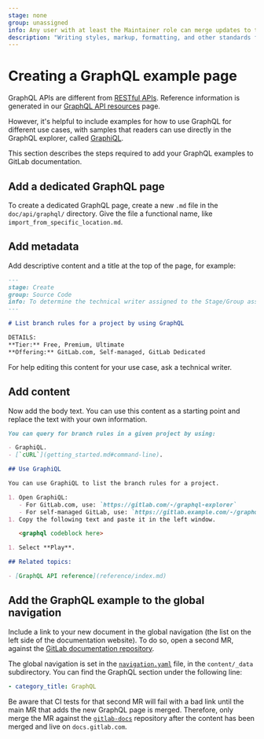 ```yaml
---
stage: none
group: unassigned
info: Any user with at least the Maintainer role can merge updates to this content. For details, see https://docs.gitlab.com/ee/development/development_processes.html#development-guidelines-review.
description: "Writing styles, markup, formatting, and other standards for GraphQL API's GitLab Documentation."
---
```


# Creating a GraphQL example page

GraphQL APIs are different from [RESTful APIs](restful_api_styleguide.md). Reference
information is generated in our [GraphQL API resources](../../api/graphql/reference/index.md) page.

However, it's helpful to include examples for how to use GraphQL for different
use cases, with samples that readers can use directly in the GraphQL explorer, called
[GraphiQL](../api_graphql_styleguide.md#graphiql).

This section describes the steps required to add your GraphQL examples to
GitLab documentation.

## Add a dedicated GraphQL page

To create a dedicated GraphQL page, create a new `.md` file in the
`doc/api/graphql/` directory. Give the file a functional name, like
`import_from_specific_location.md`.

## Add metadata

Add descriptive content and a title at the top of the page, for example:

```markdown
---
stage: Create
group: Source Code
info: To determine the technical writer assigned to the Stage/Group associated with this page, see https://handbook.gitlab.com/handbook/product/ux/technical-writing/#assignments
---

# List branch rules for a project by using GraphQL

DETAILS:
**Tier:** Free, Premium, Ultimate
**Offering:** GitLab.com, Self-managed, GitLab Dedicated
```

For help editing this content for your use case, ask a technical writer.

## Add content

Now add the body text. You can use this content as a starting point
and replace the text with your own information.

```markdown
You can query for branch rules in a given project by using:

- GraphiQL.
- [`cURL`](getting_started.md#command-line).

## Use GraphiQL

You can use GraphiQL to list the branch rules for a project.

1. Open GraphiQL:
   - For GitLab.com, use: `https://gitlab.com/-/graphql-explorer`
   - For self-managed GitLab, use: `https://gitlab.example.com/-/graphql-explorer`
1. Copy the following text and paste it in the left window.

   <graphql codeblock here>

1. Select **Play**.

## Related topics:

- [GraphQL API reference](reference/index.md)
```

## Add the GraphQL example to the global navigation

Include a link to your new document in the global navigation (the list on the
left side of the documentation website). To do so, open a second MR, against the
[GitLab documentation repository](https://gitlab.com/gitlab-org/gitlab-docs/).

The global navigation is set in the
[`navigation.yaml`](https://gitlab.com/gitlab-org/gitlab-docs/-/blob/main/content/_data/navigation.yaml) file,
in the `content/_data` subdirectory. You can find the GraphQL section under the
following line:

```yaml
- category_title: GraphQL
```

Be aware that CI tests for that second MR will fail with a bad link until the
main MR that adds the new GraphQL page is merged. Therefore, only merge the MR against the
[`gitlab-docs`](https://gitlab.com/gitlab-org/gitlab-docs) repository after the content has
been merged and live on `docs.gitlab.com`.
